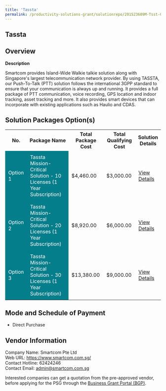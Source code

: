 ```yaml
---
title: 'Tassta'
permalink: /productivity-solutions-grant/solutionrepo/201523609M-Tsst-G
---
```


## Tassta

## Overview

**Description**

Smartcom provides Island-Wide Walkie talkie solution along with Singapore's largest telecommunication network provider. By using TASSTA, our Push-To-Talk (PTT) solution follows the international 3GPP standard to ensure that your communication is always up and running. It provides a full package of PTT communication, voice recording, GPS location and indoor tracking, asset tracking and more. It also provides smart devices that can incorporate with existing applications such as Haulio and CDAS.

## Solution Packages Option(s)

<table>
<tr>
<th><b>No.</b></th>
<th><b>Package Name</b></th>
<th><b>Total Package Cost</b></th>
<th><b>Total Qualifying Cost</b></th>
<th><b>Solution Details</b></th>
</tr>
<tr>
<td style='padding: 10px; background-color: #037E8A; color: #FFFFFF;'>Option 1</td>
<td style='padding: 10px; background-color: #037E8A; color: #FFFFFF;'>Tassta Mission-Critical Solution - 10 Licenses (1 Year Subscription)</td>
<td style='padding: 10px;'>$4,460.00</td>
<td style='padding: 10px;'>$3,000.00</td>
<td style='padding: 10px;'><a href='/images/psg/201523609M_20230049_15052025_Desensitised_Annex3_Part1.pdf' target='_blank'>View Details</a></td>
</tr>
<tr>
<td style='padding: 10px; background-color: #037E8A; color: #FFFFFF;'>Option 2</td>
<td style='padding: 10px; background-color: #037E8A; color: #FFFFFF;'>Tassta Mission-Critical Solution - 20 Licenses (1 Year Subscription)</td>
<td style='padding: 10px;'>$8,920.00</td>
<td style='padding: 10px;'>$6,000.00</td>
<td style='padding: 10px;'><a href='/images/psg/201523609M_20230049_15052025_Desensitised_Annex3_Part2.pdf' target='_blank'>View Details</a></td>
</tr>
<tr>
<td style='padding: 10px; background-color: #037E8A; color: #FFFFFF;'>Option 3</td>
<td style='padding: 10px; background-color: #037E8A; color: #FFFFFF;'>Tassta Mission-Critical Solution - 30 Licenses (1 Year Subscription)</td>
<td style='padding: 10px;'>$13,380.00</td>
<td style='padding: 10px;'>$9,000.00</td>
<td style='padding: 10px;'><a href='/images/psg/201523609M_20230049_15052025_Desensitised_Annex3_Part3.pdf' target='_blank'>View Details</a></td>
</tr>
</table>

## Mode and Schedule of Payment

 - Direct Purchase

## Vendor Information

 Company Name: Smartcom Pte Ltd<br>Web URL: https://www.smartcom.com.sg/ <br>Contact Hotline: 62424246 <br>Contact Email: admin@smartcom.com.sg <br>

Interested companies can get a quotation from the pre-approved vendor, before applying for the PSG through the <a href='https://www.businessgrants.gov.sg/' target='_blank' rel='noopener'>Business Grant Portal (BGP)</a>.

<script src="/jquery/resize-tables.js"></script>
